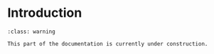 # Introduction

```{admonition} Coming Soon!
:class: warning

This part of the documentation is currently under construction.
```

